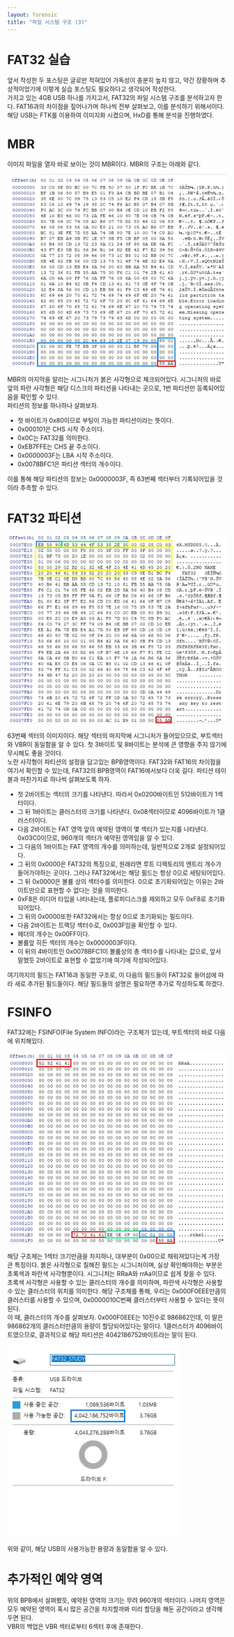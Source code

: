 ```yaml
---
layout: forensic
title: "파일 시스템 구조 (3)"
---
```


# FAT32 실습
앞서 작성한 두 포스팅은 글로만 적혀있어 가독성이 충분히 높지 않고, 약간 장황하며 추상적이었기에 이렇게 실습 포스팅도 필요하다고 생각되어 작성한다.  
가지고 있는 4GB USB 하나를 가지고서, FAT32의 파일 시스템 구조를 분석하고자 한다. FAT16과의 차이점을 짚어나가며 하나씩 전부 살펴보고, 이를 분석하기 위해서이다.  
해당 USB는 FTK를 이용하여 이미지화 시켰으며, HxD를 통해 분석을 진행하였다.  

# MBR
이미지 파일을 열자 바로 보이는 것이 MBR이다. MBR의 구조는 아래와 같다.  

![MBR](/assets/images/FAT32_0001.jpg)

MBR의 마지막을 알리는 시그니처가 붉은 사각형으로 체크되어있다. 시그니처의 바로 앞의 파란 사각형은 해당 디스크의 파티션을 나타내는 곳으로, 1번 파티션만 등록되어있음을 확인할 수 있다.  
파티션의 정보를 하나하나 살펴보자.  

* 첫 바이트가 0x80이므로 부팅이 가능한 파티션이라는 뜻이다.
* 0x000101은 CHS 시작 주소이다.
* 0x0C는 FAT32를 의미한다.
* 0xEB7FFE는 CHS 끝 주소이다.
* 0x0000003F는 LBA 시작 주소이다.
* 0x0078BFC1은 파티션 섹터의 개수이다.

이를 통해 해당 파티션의 정보는 0x0000003F, 즉 63번째 섹터부터 기록되어있을 것이라 추측할 수 있다.

# FAT32 파티션

![Partition](/assets/images/FAT32_0002.jpg)

63번째 섹터의 이미지이다. 해당 섹터의 마지막에 시그니처가 들어있으므로, 부트섹터와 VBR이 동일함을 알 수 있다. 첫 3바이트 및 8바이트는 분석에 큰 영향을 주지 않기에 무시해도 좋을 것이다.  
노란 사각형이 파티션의 설정을 담고있는 BPB영역이다. FAT32와 FAT16의 차이점을 여기서 확인할 수 있는데, FAT32의 BPB영역이 FAT16에서보다 더욱 길다. 파티션 테이블과 마찬가지로 하나씩 살펴보도록 하자.  

* 첫 2바이트는 섹터의 크기를 나타낸다. 따라서 0x0200바이트인 512바이트가 1섹터이다.
* 그 뒤 1바이트는 클러스터의 크기를 나타낸다. 0x08섹터이므로 4096바이트가 1클러스터이다.
* 다음 2바이트는 FAT 영역 앞의 예약된 영역이 몇 섹터가 있는지를 나타낸다. 0x03C0이므로, 960개의 섹터가 예약된 영역임을 알 수 있다.
* 그 다음의 1바이트는 FAT 영역의 개수를 의미하는데, 일반적으로 2개로 설정되어있다.
* 그 뒤의 0x0000은 FAT32의 특징으로, 원래라면 루트 디렉토리의 엔트리 개수가 들어가야하는 곳이다. 그러나 FAT32에서는 해당 필드는 항상 0으로 세팅되어있다.
* 그 뒤 0x0000은 볼륨 상의 섹터수를 의미한다. 0으로 초기화되어있는 이유는 2바이트만으로 표현할 수 없다는 것을 의미한다.
* 0xF8은 미디어 타입을 나타내는데, 플로피디스크를 제외하고 모두 0xF8로 초기화되어있다.
* 그 뒤의 0x0000또한 FAT32에서는 항상 0으로 초기화되는 필드이다.
* 다음 2바이트는 트랙당 섹터수로, 0x003F임을 확인할 수 있다.
* 헤더의 개수는 0x00FF이다.
* 볼륨앞 히든 섹터의 개수는 0x0000003F이다.
* 이 뒤의 4바이트인 0x0078BFC1이 볼륨상의 총 섹터수를 나타내는 값으로, 앞서 말했듯 2바이트로 표현할 수 없었기에 여기에 작성되어있다.

여기까지의 필드는 FAT16과 동일한 구조로, 이 다음의 필드들이 FAT32로 들어섬에 따라 새로 추가된 필드들이다. 해당 필드들의 설명은 필요하면 추가로 작성하도록 하겠다.  

# FSINFO
FAT32에는 FSINFO(File System INFO)라는 구조체가 있는데, 부트섹터의 바로 다음에 위치해있다.

![FSINFO](/assets/images/FAT32_0003.jpg)

해당 구조체는 1섹터 크기만큼을 차지하나, 대부분이 0x00으로 채워져있다는게 가장 큰 특징이다. 붉은 사각형으로 칠해진 필드는 시그니처이며, 실상 확인해야하는 부분은 초록색과 파란색 사각형뿐이다. 시그니처는 RRaA와 rrAa이므로 쉽게 찾을 수 있다.  
초록색 사각형은 사용할 수 있는 클러스터의 개수를 의미하며, 파란색 사각형은 사용할 수 있는 클러스터의 위치를 의미한다. 해당 구조체를 통해, 우리는 0x000F0EEE만큼의 클러스터를 사용할 수 있으며, 0x0000010C번째 클러스터부터 사용할 수 있다는 뜻이 된다.  
이 때, 클러스터의 개수를 살펴보자. 0x000F0EEE는 10진수로 986862인데, 이 말은 986862개의 클러스터만큼의 용량이 할당되어있다는 말이다. 1클러스터가 4096바이트였으므로, 결과적으로 해당 파티션은 4042186752바이트라는 말이 된다.

![USB_STORAGE](/assets/images/FAT32_0004.jpg)

위와 같이, 해당 USB의 사용가능한 용량과 동일함을 알 수 있다.  

# 추가적인 예약 영역
위의 BPB에서 살펴봤듯, 예약된 영역의 크기는 무려 960개의 섹터이다. 나머지 영역은 모두 예약된 영역이 혹시 많은 공간을 차지할까봐 미리 할당을 해둔 공간이라고 생각해두면 된다.  
VBR의 백업은 VBR 섹터로부터 6섹터 후에 존재한다.

